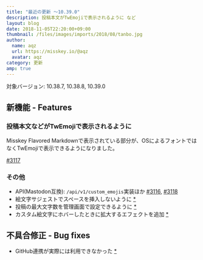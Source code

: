 ```yaml
---
title: "最近の更新 ～10.39.0"
description: 投稿本文がTwEmojiで表示されるように など
layout: blog
date: 2018-11-05T22:20:00+09:00
thumbnail: /files/images/imports/2018/08/tanbo.jpg
author:
  name: aqz
  url: https://misskey.io/@aqz
  avatar: aqz
category: 更新
amp: true
---
```

対象バージョン: 10.38.7, 10.38.8, 10.39.0

## 新機能 - Features
### 投稿本文などがTwEmojiで表示されるように
Misskey Flavored Markdownで表示されている部分が、OSによるフォントではなくTwEmojiで表示できるようになりました。

[#3117](https://github.com/syuilo/misskey/pull/3117)

### その他
- API(Mastodon互換): `/api/v1/custom_emojis`実装ほか [#3116](https://github.com/syuilo/misskey/pull/3116), [#3118](https://github.com/syuilo/misskey/pull/3118)
- 絵文字サジェストでスペースを挿入しないように [*](https://github.com/syuilo/misskey/commit/f84e9c7dc8d676c0851210aa87df47d5b41835aa)
- 投稿の最大文字数を管理画面で設定できるように [*](https://github.com/syuilo/misskey/commit/d7a3b710281f19746aaccaf23c07feb700503f39)
- カスタム絵文字にホバーしたときに拡大するエフェクトを追加 [*](https://github.com/syuilo/misskey/commit/0c98a90b752ae10f097cee9c73d44007f0190595)

## 不具合修正 - Bug fixes
- GitHub連携が実際には利用できなかった [*](https://github.com/syuilo/misskey/commit/75791981cebc5be28fbccb97564f0120bf2d4c08)
